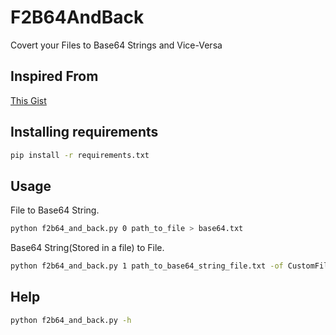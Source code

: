 # F2B64AndBack
Covert your Files to Base64 Strings and Vice-Versa

## Inspired From
[This Gist](https://gist.github.com/amoghmadan/17eeb81824b00f4010ba1ef07fe22740) 

## Installing requirements
```bash
pip install -r requirements.txt
```

## Usage
File to Base64 String.
 ```bash
python f2b64_and_back.py 0 path_to_file > base64.txt 
```

Base64 String(Stored in a file) to File.
```bash
python f2b64_and_back.py 1 path_to_base64_string_file.txt -of CustomFileName
```

## Help
```bash
python f2b64_and_back.py -h
```

